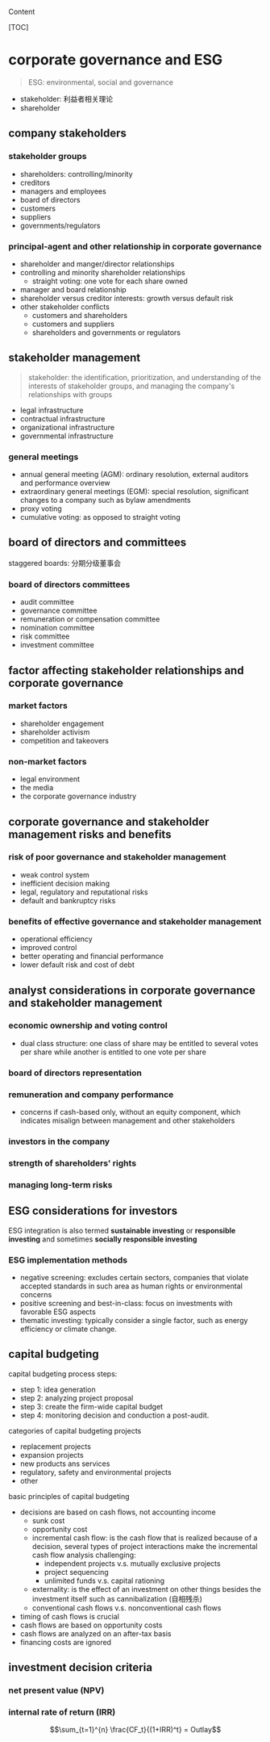 Content

[TOC]

# corporate governance and ESG
> ESG: environmental, social and governance

+ stakeholder: 利益者相关理论
+ shareholder

## company stakeholders
### stakeholder groups
+ shareholders: controlling/minority
+ creditors
+ managers and employees
+ board of directors
+ customers
+ suppliers
+ governments/regulators

### principal-agent and other relationship in corporate governance

+ shareholder and manger/director relationships
+ controlling and minority shareholder relationships
    * straight voting: one vote for each share owned
+ manager and board relationship
+ shareholder versus creditor interests: growth versus default risk
+ other stakeholder conflicts
    * customers and shareholders
    * customers and suppliers
    * shareholders and governments or regulators

## stakeholder management
> stakeholder: the identification, prioritization, and understanding of the interests of stakeholder groups, and managing the company's relationships with groups

+ legal infrastructure
+ contractual infrastructure
+ organizational infrastructure
+ governmental infrastructure

### general meetings
+ annual general meeting (AGM): ordinary resolution, external auditors and performance overview
+ extraordinary general meetings (EGM): special resolution, significant changes to a company such as bylaw amendments
+ proxy voting
+ cumulative voting: as opposed to straight voting

## board of directors and committees

staggered boards: 分期分级董事会

### board of directors committees
+ audit committee
+ governance committee
+ remuneration or compensation committee
+ nomination committee
+ risk committee
+ investment committee

## factor affecting stakeholder relationships and corporate governance
### market factors
+ shareholder engagement
+ shareholder activism
+ competition and takeovers

### non-market factors
+ legal environment
+ the media
+ the corporate governance industry

## corporate governance and stakeholder management risks and benefits
### risk of poor governance and stakeholder management
+ weak control system
+ inefficient decision making
+ legal, regulatory and reputational risks
+ default and bankruptcy risks

### benefits of effective governance and stakeholder management
+ operational efficiency
+ improved control
+ better operating and financial performance
+ lower default risk and cost of debt

## analyst considerations in corporate governance and stakeholder management
### economic ownership and voting control
+ dual class structure: one class of share may be entitled to several votes per share while another is entitled to one vote per share

### board of directors representation
### remuneration and company performance
+ concerns if cash-based only, without an equity component, which indicates misalign between management and other stakeholders

### investors in the company
### strength of shareholders' rights
### managing long-term risks

## ESG considerations for investors
ESG integration is also termed **sustainable investing** or **responsible investing** and sometimes **socially responsible investing**

### ESG implementation methods
+ negative screening: excludes certain sectors, companies that violate accepted standards in such area as human rights or environmental concerns
+ positive screening and best-in-class: focus on investments with favorable ESG aspects
+ thematic investing: typically consider a single factor, such as energy efficiency or climate change.

## capital budgeting
capital budgeting process steps:

+ step 1: idea generation
+ step 2: analyzing project proposal
+ step 3: create the firm-wide capital budget
+ step 4: monitoring decision and conduction a post-audit.

categories of capital budgeting projects

+ replacement projects
+ expansion projects
+ new products ans services
+ regulatory, safety and environmental projects
+ other

basic principles of capital budgeting

+ decisions are based on cash flows, not accounting income
    * sunk cost
    * opportunity cost
    * incremental cash flow: is the cash flow that is realized because of a decision, several types of project interactions make the incremental cash flow analysis challenging:
        - independent projects v.s. mutually exclusive projects
        - project sequencing
        - unlimited funds v.s. capital rationing
    * externality: is the effect of an investment on other things besides the investment itself such as cannibalization (自相残杀)
    * conventional cash flows v.s. nonconventional cash flows
+ timing of cash flows is crucial
+ cash flows are based on opportunity costs
+ cash flows are analyzed on an after-tax basis
+ financing costs are ignored

## investment decision criteria

### net present value (NPV)
### internal rate of return (IRR)

$$\sum_{t=1}^{n} \frac{CF_t}{(1+IRR)^t} = Outlay$$